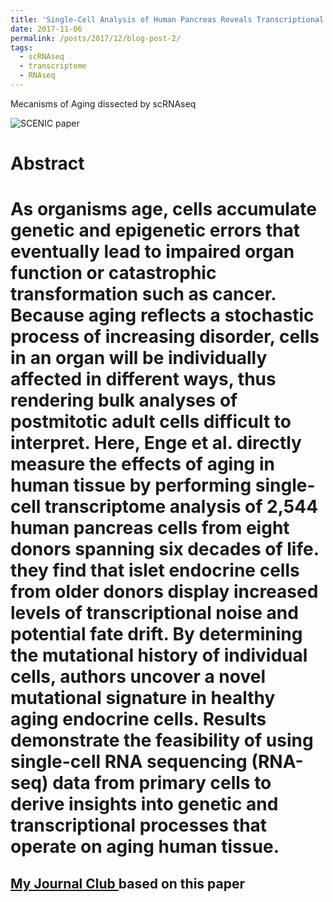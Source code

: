 ```yaml
---
title: 'Single-Cell Analysis of Human Pancreas Reveals Transcriptional Signatures of Aging and Somatic Mutation Patterns'
date: 2017-11-06
permalink: /posts/2017/12/blog-post-2/
tags:
  - scRNAseq
  - transcriptome
  - RNAseq
---
```


Mecanisms of Aging dissected by scRNAseq

![SCENIC paper](https://fred3ric.github.io/images/Enge_Cell_2017.png)

Abstract
======
As organisms age, cells accumulate genetic and epigenetic errors that eventually lead to impaired organ function or catastrophic transformation such as cancer. Because aging reflects a stochastic process of increasing disorder, cells in an organ will be individually affected in different ways, thus rendering bulk analyses of postmitotic adult cells difficult to interpret. Here, Enge et al. directly measure the effects of aging in human tissue by performing single-cell transcriptome analysis of 2,544 human pancreas cells from eight donors spanning six decades of life. they find that islet endocrine cells from older donors display increased levels of transcriptional noise and potential fate drift. By determining the mutational history of individual cells, authors uncover a novel mutational signature in healthy aging endocrine cells. Results demonstrate the feasibility of using single-cell RNA sequencing (RNA-seq) data from primary cells to derive insights into genetic and transcriptional processes that operate on aging human tissue.
======

<a href='http://fred3ric.github.io/files/SingleCell-JC-Nov6.pdf'> My Journal Club </a> based on this paper
------
